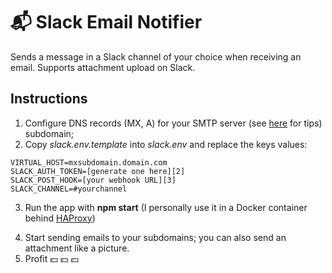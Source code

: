 # :mailbox_with_mail: Slack Email Notifier #

Sends a message in a Slack channel of your choice when receiving an email.
Supports attachment upload on Slack. 

Instructions
------------

1. Configure DNS records (MX, A) for your SMTP server (see [here][1] for tips) subdomain;
2. Copy *slack.env.template* into *slack.env* and replace the keys values:

```
VIRTUAL_HOST=mxsubdomain.domain.com
SLACK_AUTH_TOKEN=[generate one here][2]
SLACK_POST_HOOK=[your webhook URL][3]
SLACK_CHANNEL=#yourchannel
```

3. Run the app with **npm start** (I personally use it in a Docker container behind [HAProxy][4]) 

[1]: http://mailin.io/doc
[2]: https://api.slack.com/tokens
[3]: https://travel-tips.slack.com/services/new/incoming-webhook
[4]: http://www.haproxy.org/

4. Start sending emails to your subdomains; you can also send an attachment like a picture.
5. Profit :dollar: :dollar: :dollar: 